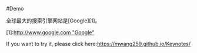 #Demo

全球最大的搜索引擎网站是[Google][1]。

[1]:[http://www.google.com "Google"](https://mwang259.github.io/Keynotes/)

If you want to try it, please click here:https://mwang259.github.io/Keynotes/
